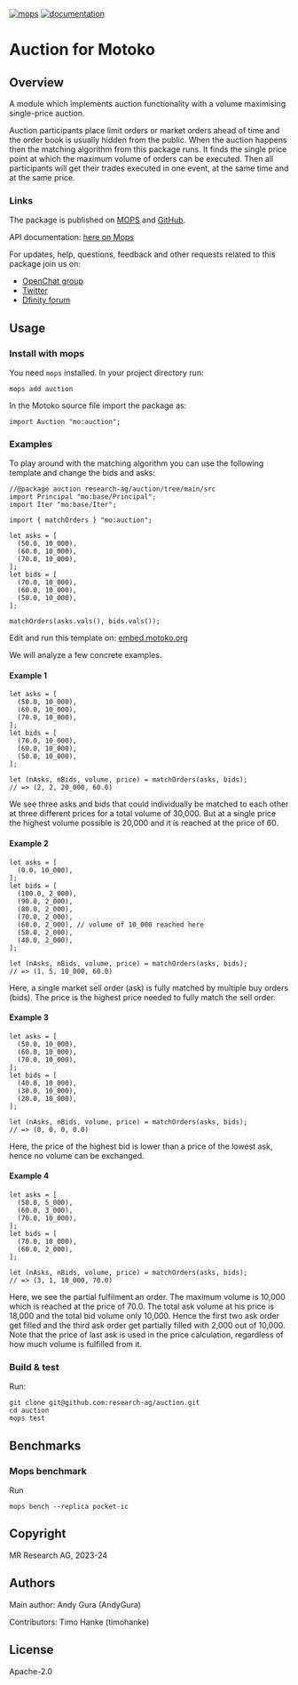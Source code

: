 [![mops](https://oknww-riaaa-aaaam-qaf6a-cai.raw.ic0.app/badge/mops/auction)](https://mops.one/auction)
[![documentation](https://oknww-riaaa-aaaam-qaf6a-cai.raw.ic0.app/badge/documentation/auction)](https://mops.one/auction/docs)

# Auction for Motoko

## Overview

A module which implements auction functionality
with a volume maximising single-price auction.

Auction participants place limit orders or market orders ahead of time
and the order book is usually hidden from the public.
When the auction happens then the matching algorithm from this package runs.
It finds the single price point at which the maximum volume of orders can be executed.
Then all participants will get their trades executed in one event, at the same time and at the same price.

### Links

The package is published on [MOPS](https://mops.one/auction) and [GitHub](https://github.com/research-ag/auction).

API documentation: [here on Mops](https://mops.one/auction/docs)

For updates, help, questions, feedback and other requests related to this package join us on:

* [OpenChat group](https://oc.app/2zyqk-iqaaa-aaaar-anmra-cai)
* [Twitter](https://twitter.com/mr_research_ag)
* [Dfinity forum](https://forum.dfinity.org/)

## Usage

### Install with mops

You need `mops` installed. In your project directory run:
```
mops add auction
```

In the Motoko source file import the package as:
```
import Auction "mo:auction";
```

### Examples

To play around with the matching algorithm you can use the following template and change the bids and asks:

```motoko
//@package auction research-ag/auction/tree/main/src
import Principal "mo:base/Principal";
import Iter "mo:base/Iter";

import { matchOrders } "mo:auction";

let asks = [
  (50.0, 10_000),
  (60.0, 10_000),
  (70.0, 10_000),
];
let bids = [
  (70.0, 10_000),
  (60.0, 10_000),
  (50.0, 10_000),
];

matchOrders(asks.vals(), bids.vals());
```

Edit and run this template on: [embed.motoko.org](https://embed.motoko.org/motoko/g/2MBKh9JCeUqnENSXLGqx2rwtLaV7KjYLhWHAzfesGtrEqgAUJmxzqzcSjMqARHkHTJd2yumtwBRXkUbE8A8RyCqH6moxmsW7HhZwRfDaTDRoon6Hfk9f4Pr1WjDE72EFimdvqpfySBiNYmfzW2G8phzbpsDZkct3XK7GMesCFfux5qi2nXAFuncdk4u19aEYkTka2JQdQWGc3FkA9HxKWxfv5TSrmmVU5KvNGQK19dpGj?lines=19)
 

We will analyze a few concrete examples.

#### Example 1

```motoko
let asks = [
  (50.0, 10_000),
  (60.0, 10_000),
  (70.0, 10_000),
];
let bids = [
  (70.0, 10_000),
  (60.0, 10_000),
  (50.0, 10_000),
];

let (nAsks, nBids, volume, price) = matchOrders(asks, bids);
// => (2, 2, 20_000, 60.0)
```

We see three asks and bids that could individually be matched to each other at three different prices for a total volume of 30,000.
But at a single price the highest volume possible is 20,000 and it is reached at the price of 60.

#### Example 2

```motoko
let asks = [
  (0.0, 10_000),
];
let bids = [
  (100.0, 2_000),
  (90.0, 2_000),
  (80.0, 2_000),
  (70.0, 2_000),
  (60.0, 2_000), // volume of 10_000 reached here
  (50.0, 2_000),
  (40.0, 2_000),
];

let (nAsks, nBids, volume, price) = matchOrders(asks, bids);
// => (1, 5, 10_000, 60.0)
```

Here, a single market sell order (ask)
is fully matched by multiple buy orders (bids).
The price is the highest price needed to fully match the sell order.

#### Example 3

```motoko
let asks = [
  (50.0, 10_000),
  (60.0, 10_000),
  (70.0, 10_000),
];
let bids = [
  (40.0, 10_000),
  (30.0, 10_000),
  (20.0, 10_000),
];

let (nAsks, nBids, volume, price) = matchOrders(asks, bids);
// => (0, 0, 0, 0.0)
```

Here, 
the price of the highest bid is lower than a price of the lowest ask,
hence no volume can be exchanged.

#### Example 4

```motoko
let asks = [
  (50.0, 5_000),
  (60.0, 3_000),
  (70.0, 10_000),
];
let bids = [
  (70.0, 10_000),
  (60.0, 2_000),
];

let (nAsks, nBids, volume, price) = matchOrders(asks, bids);
// => (3, 1, 10_000, 70.0)
```

Here, we see the partial fulfilment an order.
The maximum volume is 10,000 which is reached at the price of 70.0.
The total ask volume at his price is 18,000 and the total bid volume only 10,000.
Hence the first two ask order get filled and the third ask order get partially filled with 2,000 out of 10,000. 
Note that the price of last ask is used in the price calculation, regardless of how much volume is fulfilled from it.

### Build & test

Run:
```
git clone git@github.com:research-ag/auction.git
cd auction
mops test
```

## Benchmarks

### Mops benchmark

Run
```
mops bench --replica pocket-ic
```

## Copyright

MR Research AG, 2023-24
## Authors

Main author: Andy Gura (AndyGura)

Contributors: Timo Hanke (timohanke)
## License

Apache-2.0
